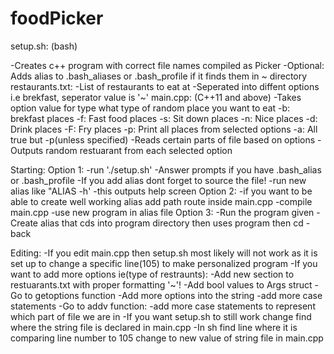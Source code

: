 # foodPicker
setup.sh: (bash)

 -Creates c++ program with correct file names compiled as Picker
 -Optional: Adds alias to .bash_aliases or .bash_profile if it finds them in ~ directory
restaurants.txt:
 -List of restaurants to eat at
 -Seperated into diffent options i.e brekfast, seperator value is '~'
main.cpp: (C++11 and above)
 -Takes option value for type what type of random place you want to eat
  -b: brekfast places
  -f: Fast food places
  -s: Sit down places
  -n: Nice places
  -d: Drink places
  -F: Fry places
  -p: Print all places from selected options
  -a: All true but -p(unless specified) 
 -Reads certain parts of file based on options
 -Outputs random restuarant from each selected option

Starting:
 Option 1:
  -run './setup.sh'
  -Answer prompts if you have .bash_alias or .bash_profile
    -If you add alias dont forget to source the file!
  -run new alias like "ALIAS -h'
   -this outputs help screen
 Option 2:
  -if you want to be able to create well working alias add path route inside main.cpp
  -compile main.cpp
  -use new program in alias file
 Option 3:
  -Run the program given
  -Create alias that cds into program directory then uses program then cd - back
  
Editing:
 -If you edit main.cpp then setup.sh most likely will not work as it is set up to change a specific line(105) to make personalized program
 -If you want to add more options ie(type of restraunts):
  -Add new section to restuarants.txt with proper formatting '~'!
  -Add bool values to Args struct
  -Go to getoptions function
   -Add more options into the string
   -add more case statements
  -Go to addv function:
   -add more case statements to represent which part of file we are in
  -If you want setup.sh to still work change find where the string file is declared in main.cpp
   -In sh find line where it is comparing line number to 105 change to new value of string file in main.cpp
   
